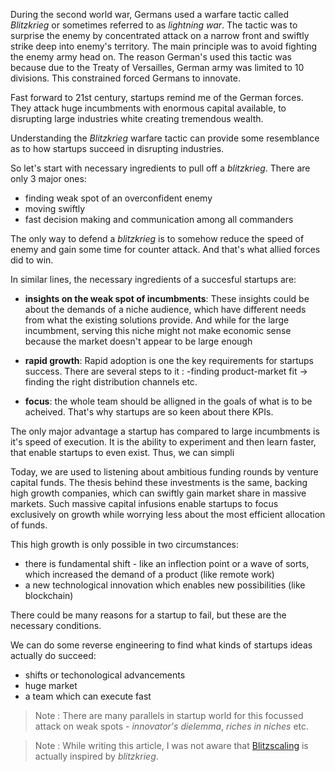 During the second world war, Germans used a warfare tactic called _Blitzkrieg_ or sometimes referred to as _lightning war_. The tactic was to surprise the enemy by concentrated attack on a narrow front and swiftly strike deep into enemy's territory. The main principle was to avoid fighting the enemy army head on. The reason German's used this tactic was because due to the Treaty of Versailles, German army was limited to 10 divisions. This constrained forced Germans to innovate.

Fast forward to 21st century, startups remind me of the German forces. They attack huge incumbments with enormous capital available, to disrupting large industries white creating tremendous wealth.

Understanding the _Blitzkrieg_ warfare tactic can provide some resemblance as to how startups succeed in disrupting industries.

So let's start with necessary ingredients to pull off a _blitzkrieg_. There are only 3 major ones:

- finding weak spot of an overconfident enemy
- moving swiftly
- fast decision making and communication among all commanders

The only way to defend a _blitzkrieg_ is to somehow reduce the speed of enemy and gain some time for counter attack. And that's what allied forces did to win.

In similar lines, the necessary ingredients of a succesful startups are:

- **insights on the weak spot of incumbments**: These insights could be about the demands of a niche audience, which have different needs from what the existing solutions provide. And while for the large incumbment, serving this niche might not make economic sense because the market doesn't appear to be large enough

- **rapid growth**: Rapid adoption is one the key requirements for startups success. There are several steps to it : -finding product-market fit -> finding the right distribution channels etc.

- **focus**: the whole team should be alligned in the goals of what is to be acheived. That's why startups are so keen about there KPIs.

The only major advantage a startup has compared to large incumbments is it's speed of execution. It is the ability to experiment and then learn faster, that enable startups to even exist. Thus, we can simpli

Today, we are used to listening about ambitious funding rounds by venture capital funds. The thesis behind these investments is the same, backing high growth companies, which can swiftly gain market share in massive markets. Such massive capital infusions enable startups to focus exclusively on growth while worrying less about the most efficient allocation of funds.

This high growth is only possible in two circumstances:

- there is fundamental shift - like an inflection point or a wave of sorts, which increased the demand of a product (like remote work)
- a new technological innovation which enables new possibilities (like blockchain)

There could be many reasons for a startup to fail, but these are the necessary conditions.

We can do some reverse engineering to find what kinds of startups ideas actually do succeed:

- shifts or techonological advancements
- huge market
- a team which can execute fast

> Note : There are many parallels in startup world for this focussed attack on weak spots - _innovator's dielemma_, _riches in niches_ etc.

> Note : While writing this article, I was not aware that [Blitzscaling](https://hbr.org/2016/04/blitzscaling) is actually inspired by _blitzkrieg_.